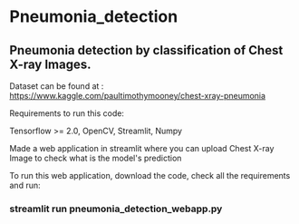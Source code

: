 # Pneumonia_detection


## Pneumonia detection by classification of Chest X-ray Images.

Dataset can be found at : https://www.kaggle.com/paultimothymooney/chest-xray-pneumonia

Requirements to run this code: 

Tensorflow >= 2.0, OpenCV, Streamlit, Numpy

Made a web application in streamlit where you can upload Chest X-ray Image to check what is the model's prediction

To run this web application, download the code, check all the requirements and run:

### streamlit run pneumonia_detection_webapp.py
